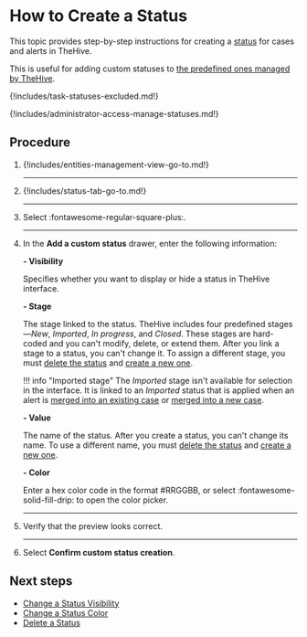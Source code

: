 # How to Create a Status

This topic provides step-by-step instructions for creating a [status](about-statuses.md) for cases and alerts in TheHive.

This is useful for adding custom statuses to [the predefined ones managed by TheHive](about-statuses.md#predefined-statuses).

{!includes/task-statuses-excluded.md!}

{!includes/administrator-access-manage-statuses.md!}

<h2>Procedure</h2>

1. {!includes/entities-management-view-go-to.md!}

    ---

2. {!includes/status-tab-go-to.md!}

    ---

3. Select :fontawesome-regular-square-plus:.

    ---

4. In the **Add a custom status** drawer, enter the following information:

    **- Visibility** <!-- md:version 5.5 -->

    Specifies whether you want to display or hide a status in TheHive interface.

    **- Stage**

    The stage linked to the status. TheHive includes four predefined stages—*New*, *Imported*, *In progress*, and *Closed*. These stages are hard-coded and you can't modify, delete, or extend them. After you link a stage to a status, you can't change it. To assign a different stage, you must [delete the status](delete-a-status.md) and [create a new one](create-a-status.md).

    !!! info "Imported stage"
        The *Imported* stage isn't available for selection in the interface. It is linked to an *Imported* status that is applied when an alert is [merged into an existing case](../../user-guides/analyst-corner/alerts/merge-an-alert-into-an-existing-case.md) or [merged into a new case](../../user-guides/analyst-corner/alerts/merge-an-alert-into-a-new-case.md).

    **- Value**

    The name of the status. After you create a status, you can't change its name. To use a different name, you must [delete the status](delete-a-status.md) and [create a new one](create-a-status.md).

    **- Color**

    Enter a hex color code in the format #RRGGBB, or select :fontawesome-solid-fill-drip: to open the color picker.

    ---

5. Verify that the preview looks correct.

    ---

6. Select **Confirm custom status creation**.

<h2>Next steps</h2>

* [Change a Status Visibility](change-visibility-of-a-status.md)
* [Change a Status Color](change-color-of-a-status.md)
* [Delete a Status](delete-a-status.md)